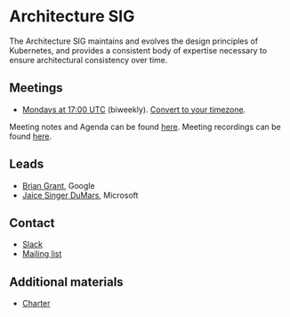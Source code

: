 <!---
This is an autogenerated file!

Please do not edit this file directly, but instead make changes to the
sigs.yaml file in the project root.

To understand how this file is generated, see generator/README.md.
-->
# Architecture SIG

The Architecture SIG maintains and evolves the design principles of Kubernetes, and provides a consistent body of expertise necessary to ensure architectural consistency over time.

## Meetings
* [Mondays at 17:00 UTC](https://zoom.us/j/2018742972) (biweekly). [Convert to your timezone](http://www.thetimezoneconverter.com/?t=17:00&tz=UTC).

Meeting notes and Agenda can be found [here](https://docs.google.com/document/d/1BlmHq5uPyBUDlppYqAAzslVbAO8hilgjqZUTaNXUhKM/edit).
Meeting recordings can be found [here](https://www.youtube.com/watch?v=d5ERqm3oHN0&list=PL69nYSiGNLP2m6198LaLN6YahX7EEac5g).

## Leads
* [Brian Grant](https://github.com/bgrant0607), Google
* [Jaice Singer DuMars](https://github.com/jdumars), Microsoft

## Contact
* [Slack](https://kubernetes.slack.com/messages/sig-architecture)
* [Mailing list](https://groups.google.com/forum/#!forum/kubernetes-sig-architecture)

<!-- BEGIN CUSTOM CONTENT -->

## Additional materials

* [Charter](charter.md)

<!-- END CUSTOM CONTENT -->
